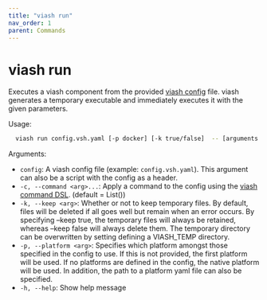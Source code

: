 ```yaml
---
title: "viash run"
nav_order: 1
parent: Commands
---
```


# viash run

Executes a viash component from the provided [viash config](/config)
file. viash generates a temporary executable and immediately executes it
with the given parameters.

Usage:

``` bash
  viash run config.vsh.yaml [-p docker] [-k true/false]  -- [arguments for script]
```

Arguments:

  - `config`: A viash config file (example: `config.vsh.yaml`). This
    argument can also be a script with the config as a header.
  - `-c, --command <arg>...`: Apply a command to the config using the
    [viash command DSL](/dsl). (default = List())
  - `-k, --keep <arg>`: Whether or not to keep temporary files. By
    default, files will be deleted if all goes well but remain when an
    error occurs. By specifying –keep true, the temporary files will
    always be retained, whereas –keep false will always delete them. The
    temporary directory can be overwritten by setting defining a
    VIASH\_TEMP directory.
  - `-p, --platform <arg>`: Specifies which platform amongst those
    specified in the config to use. If this is not provided, the first
    platform will be used. If no platforms are defined in the config,
    the native platform will be used. In addition, the path to a
    platform yaml file can also be specified.
  - `-h, --help`: Show help message

